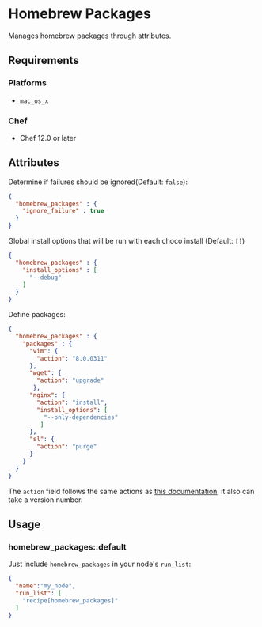 # Homebrew Packages

Manages homebrew packages through attributes.

## Requirements

### Platforms

- `mac_os_x`

### Chef

- Chef 12.0 or later

## Attributes

Determine if failures should be ignored(Default: `false`):

```json
{
  "homebrew_packages" : {
    "ignore_failure" : true
  }
}
```

Global install options that will be run with each choco install (Default: `[]`)

```json
{
  "homebrew_packages" : {
    "install_options" : [
      "--debug"
    ]
  }
}
```

Define packages:

```json
{
  "homebrew_packages" : {
    "packages" : {
      "vim": {
        "action": "8.0.0311"
      },
      "wget": {
        "action": "upgrade"
       },
      "nginx": {
        "action": "install",
        "install_options": [
          "--only-dependencies"
         ]
      },
      "sl": {
        "action": "purge"
      }
    }
  }
}
```

The `action` field follows the same actions as [this documentation](https://docs.chef.io/resource_homebrew_package.html), it also can take a version number.

## Usage

### homebrew_packages::default

Just include `homebrew_packages` in your node's `run_list`:

```json
{
  "name":"my_node",
  "run_list": [
    "recipe[homebrew_packages]"
  ]
}
```



